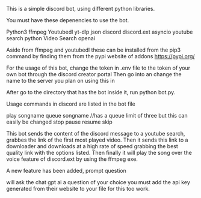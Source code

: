 This is a simple discord bot, using different python libraries.

You must have these depenencies to use the bot.

Python3
ffmpeg 
Youtubedl
yt-dlp
json
discord
discord.ext 
asyncio 
youtube search python
Video Search
openai

Aside from ffmpeg and youtubedl
these can be installed from the pip3 command
by finding them from the pypi website of addons
https://pypi.org/

For the usage of this bot, change the token in .env file to the token of your own bot through the discord creator portal
Then go into an change the name to the server you plan on using this in

After go to the directory that has the bot inside it, run python bot.py.

Usage commands in discord are listed in the bot file 

play songname 
queue songname //has a queue limit of three but this can easily be changed
stop
pause
resume
skip

This bot sends the content of the discord message to a youtube search, grabbes the link of the first most played video. 
Then it sends this link to a downloader and downloads at a high rate of speed grabbing the best quality link with the options listed. 
Then finally it will play the song over the voice feature of discord.ext by using the ffmpeg exe.



A new feature has been added,
prompt question

will ask the chat gpt ai a question of your choice
you must add the api key generated from their website to your file for this too work.